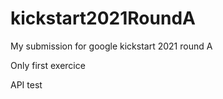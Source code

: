 # kickstart2021RoundA
My submission for google kickstart 2021 round A

Only first exercice

API test
